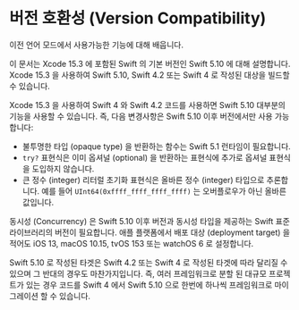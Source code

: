 # 버전 호환성 \(Version Compatibility\)

이전 언어 모드에서 사용가능한 기능에 대해 배웁니다.

이 문서는 Xcode 15.3 에 포함된 Swift 의
기본 버전인 Swift 5.10 에 대해 설명합니다.
Xcode 15.3 을 사용하여
Swift 5.10, Swift 4.2 또는 Swift 4 로 작성된 대상을 빌드할 수 있습니다.

Xcode 15.3 을 사용하여 Swift 4 와 Swift 4.2 코드를 사용하면
Swift 5.10 대부분의 기능을 사용할 수 있습니다.
즉, 다음 변경사항은 Swift 5.10 이후 버전에서만 사용 가능합니다:

* 불투명한 타입 (opaque type) 을 반환하는 함수는 Swift 5.1 런타임이 필요합니다.
* `try?` 표현식은 이미 옵셔널 (optional) 을 반환하는 표현식에 추가로 옵셔널 표현식을 도입하지 않습니다.
* 큰 정수 (integer) 리터럴 초기화 표현식은 올바른 정수 (integer) 타입으로 추론합니다. 예를 들어 `UInt64(0xffff_ffff_ffff_ffff)` 는 오버플로우가 아닌 올바른 값입니다.

동시성 (Concurrency) 은 Swift 5.10 이후 버전과
동시성 타입을 제공하는 Swift 표준 라이브러리의 버전이 필요합니다.
애플 플랫폼에서 배포 대상 (deployment target) 을 적어도
iOS 13, macOS 10.15, tvOS 153 또는 watchOS 6 로 설정합니다.

Swift 5.10 로 작성된 타겟은
Swift 4.2 또는 Swift 4 로 작성된 타겟에 따라 달리질 수 있으며
그 반대의 경우도 마찬가지입니다.
즉, 여러 프레임워크로 분할 된 대규모 프로젝트가 있는 경우
코드를 Swift 4 에서 Swift 5.10 으로
한번에 하나씩 프레임워크로 마이그레이션 할 수 있습니다.
